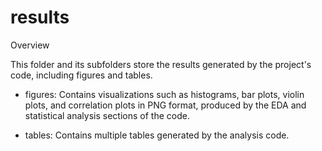 # results

Overview

This folder and its subfolders store the results generated by the project's code, including figures and tables.

-   figures: Contains visualizations such as histograms, bar plots, violin plots, and correlation plots in PNG format, produced by the EDA and statistical analysis sections of the code.

-   tables: Contains multiple tables generated by the analysis code.
